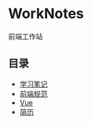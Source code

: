 # WorkNotes
前端工作站
## 目录
<ul>
<li><a href="./notes">学习笔记</a></li>
<li><a href="./notes">前端规范</a></li>
<li><a href="./vue">Vue</a></li>
<li><a href="zhugexiaoxiaoliang.github.io">简历</a></li>
</ul>